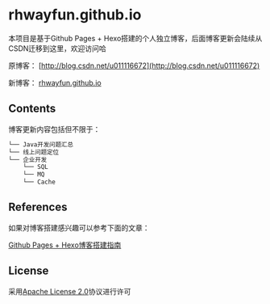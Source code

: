 # rhwayfun.github.io

本项目是基于Github Pages + Hexo搭建的个人独立博客，后面博客更新会陆续从CSDN迁移到这里，欢迎访问哈

原博客：
[http://blog.csdn.net/u011116672](http://blog.csdn.net/u011116672)

新博客：
[rhwayfun.github.io](https://rhwayfun.github.io)

## Contents

博客更新内容包括但不限于：

```xml
└── Java开发问题汇总
└── 线上问题定位
└── 企业开发
    └── SQL
    └── MQ
    └── Cache
```

## References

如果对博客搭建感兴趣可以参考下面的文章：

[Github Pages + Hexo博客搭建指南](http://blog.csdn.net/u011116672/article/details/51160742)


## License

采用[Apache License 2.0](http://www.apache.org/licenses/LICENSE-2.0)协议进行许可
